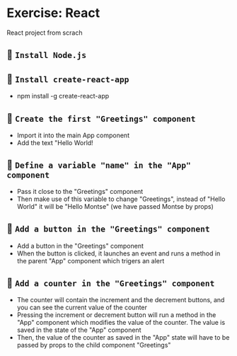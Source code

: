 # Exercise: React

React project from scrach

## 📌 `Install Node.js`

## 📌 `Install create-react-app`

- npm install -g create-react-app

## 📌 `Create the first "Greetings" component`

- Import it into the main App component
- Add the text "Hello World!

## 📌 `Define a variable "name" in the "App" component`

- Pass it close to the "Greetings" component
- Then make use of this variable to change "Greetings", instead of "Hello World" it will be "Hello Montse" (we have passed Montse by props)

## 📌 `Add a button in the "Greetings" component`

- Add a button in the "Greetings" component
- When the button is clicked, it launches an event and runs a method in the parent "App" component which trigers an alert

## 📌 `Add a counter in the "Greetings" component`

- The counter will contain the increment and the decrement buttons, and you can see the current value of the counter
- Pressing the increment or decrement button will run a method in the "App" component which modifies the value of the counter. The value is saved in the state of the "App" component
- Then, the value of the counter as saved in the "App" state will have to be passed by props to the child component "Greetings"
